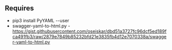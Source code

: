 ## Requires
- pip3 install PyYAML --user
- swagger-yaml-to-html.py - https://gist.githubusercontent.com/oseiskar/dbd51a3727fc96dcf5ed189fca491fb3/raw/2879e7849b85232bfd21e3835fb4d12e7070338a/swagger-yaml-to-html.py
